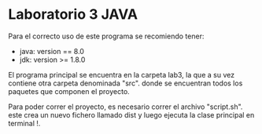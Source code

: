 # Laboratorio 3 JAVA 

Para el correcto uso de este programa se recomiendo tener:

- java: version == 8.0
- jdk: version >= 1.8.0

El programa principal se encuentra en la carpeta lab3, la que a su vez contiene otra carpeta denominada "src". donde se encuentran todos los paquetes que componen el proyecto. 

Para poder correr el proyecto, es necesario correr el archivo "script.sh". este crea un nuevo fichero llamado dist y luego ejecuta la clase principal en terminal !.